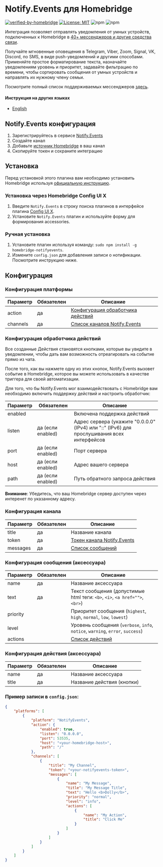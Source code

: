 # Notify.Events для Homebridge

[![verified-by-homebridge](https://badgen.net/badge/homebridge/verified/purple)](https://github.com/homebridge/homebridge/wiki/Verified-Plugins)
[![License: MIT](https://img.shields.io/badge/License-MIT-yellow.svg)](https://opensource.org/licenses/MIT)
![npm](https://img.shields.io/npm/v/homebridge-notifyevents)
![npm](https://img.shields.io/npm/dw/homebridge-notifyevents)

Интеграция позволяет отправлять уведомления от умных устройств, подключенных к Homebridge в [40+ мессенджеров и другие средства связи](https://notify.events/#sRecipients).

Получайте мгновенные оповещения в Telegram, Viber, Zoom, Signal, VK, Discord, по SMS, в виде push-уведомлений и другими способами. Применяйте простое форматирование текста, назначайте уведомлениям уровень и приоритет, задавайте фильтрацию по времени, чтобы сортировать сообщения от умных устройств и направлять их нужному члену семьи.

Посмотрите полный список поддерживаемых мессенджеров [здесь](https://notify.events/features).

#### Инструкция на других языках

- [English](../../README.md)

## Notify.Events конфигурация

1. Зарегистрируйтесь в сервисе [Notify.Events](https://notify.events/user/sign-in)
2. Создайте канал
3. Добавьте [источник Homebridge](https://notify.events/source/homebridge) в ваш канал
4. Скопируйте токен и сохраните интеграцию

## Установка

Перед установкой этого плагина вам необходимо установить Homebridge используя [официальную инструкцию](https://github.com/homebridge/homebridge/wiki).

### Установка через Homebridge Config UI X

1. Введите `Notify.Events` в строку поиска плагинов в интерфейсе плагина [Config UI X](https://www.npmjs.com/package/homebridge-config-ui-x).
2. Установите `Notify.Events` плагин и используйте форму для формирования accessories.

### Ручная установка

1. Установите плагин используя команду: `sudo npm install -g homebridge-notifyevents`.
2. Измените `config.json` для добавления записи о нотификации. Посмотрите инструкцию ниже.

## Конфигурация

### Конфигурация платформы

| Параметр | Обязателен | Описание                                                                |
|----------|------------|-------------------------------------------------------------------------|
| action   | да         | [Конфигурация обработчика действий](#Конфигурация-обработчика-действий) |
| channels | да         | [Список каналов Notify.Events](#Конфигурация-канала)                    |

### Конфигурация обработчика действий

Все созданные Действия становятся кнопками, которые вы увидите в уведомлении, чтобы дать вам возможность отреагировать на событие прямо из чата.

После того, как вы нажмете одну из этих кнопок, Notify.Events вызовет событие в Homebridge, которое вы можете использовать в качестве триггера для своей автоматизации.

Для того, что бы Notify.Events мог взаимодействовать с Homebridge вам необходимо включить поддержку действий и настроить обработчик:

| Параметр | Обязателен        | Описание                                                                                   |
|----------|-------------------|--------------------------------------------------------------------------------------------|
| enabled  |                   | Включена поддержка действий                                                                |
| listen   | да (если enabled) | Адрес сервера (укажите "0.0.0.0" (IPv4) или "::" (IPv6) для прослушивания всех интерфейсов |
| port     | да (если enabled) | Порт сервера                                                                               |
| host     | да (если enabled) | Адрес вашего сервера                                                                       |
| path     | да (если enabled) | Путь обратного запроса действия                                                            |

**Внимание**: Убедитесь, что ваш Homebridge сервер доступен через интеренет по указанному адресу.

### Конфигурация канала

| Параметр | Обязателен  | Описание                                                  |
|----------|-------------|-----------------------------------------------------------|
| title    | да          | Название канала                                           |
| token    | да          | [Токен канала Notify.Events](#Notify.Events-конфигурация) |
| messages | да          | [Список сообщений](#Конфигурация-сообщения-(аксессуара))  |

### Конфигурация сообщения (аксессуара)

| Параметр | Обязателен | Описание                                                                       |
|----------|------------|--------------------------------------------------------------------------------|
| name     | да         | Название аксессуара                                                            |
| text     | да         | Текст сообщения (допустимые html теги: `<b>`, `<i>`, `<a href="">`, `<br>`)   |
| priority |            | Приоритет сообщения (`highest`, `high`, `normal`, `low`, `lowest`)             |
| level    |            | Уровень сообщения (`verbose`, `info`, `notice`, `warning`, `error`, `success`) |
| actions  |            | [Список действий](#Конфигурация-действия-(аксессуара))                         |

### Конфигурация действия (аксессуара)

| Параметр | Обязателен | Описание                   |
|----------|------------|----------------------------|
| name     | да         | Название аксессуара        |
| title    | да         | Название действия (кнопки) |

### Пример записи в `config.json`:

```json
{
    "platforms": [
        {
            "platform": "NotifyEvents",
            "action": {
                "enabled": true,
                "listen": "0.0.0.0",
                "port": 53535,
                "host": "<your-homebridge-host>",
                "path": "/"
            },
            "channels": [
                {
                    "title": "My Channel",
                    "token": "<your-notifyevents-token>",
                    "messages": [
                        {
                            "name": "My Message",
                            "title": "My Message Title",
                            "text": "Hello <b>Dolly</b>",
                            "priority": "normal",
                            "level": "info",
                            "actions": [
                                {
                                    "name": "My Action",
                                    "title": "Click Me"
                                }
                            ]
                        }
                    ]
                }
            ]
        }
    ]
}
```
